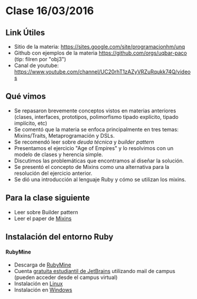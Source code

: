 # Clase 16/03/2016

## Link Útiles

 - Sitio de la materia: https://sites.google.com/site/programacionhm/unq
 - Github con ejemplos de la materia https://github.com/orgs/uqbar-paco (tip: filren por "obj3")
 - Canal de youtube: https://www.youtube.com/channel/UC20rhT1zAZyVRZuRqukk74Q/videos

## Qué vimos

 - Se repasaron brevemente conceptos vistos en materias anteriores (clases, interfaces, prototipos, polimorfismo tipado explícito, tipado implícito, etc)
 - Se comentó que la materia se enfoca principalmente en tres temas: Mixins/Traits, Metaprogramación y DSLs.
 - Se recomendó leer sobre *deuda técnica* y *builder pattern*
 - Presentamos el ejercicio "Age of Empires" y lo resolvimos con un modelo de clases y herencia simple.
 - Discutimos las problemáticas que encontramos al diseñar la solución.
 - Se presentó el concepto de Mixins como una alternativa para la resolución del ejercicio anterior.
 - Se dió una introducción al lenguaje Ruby y cómo se utilizan los mixins. 
 
## Para la clase siguiente

 - Leer sobre Builder pattern
 - Leer el paper de [Mixins](https://d8a0dde1-a-62cb3a1a-s-sites.googlegroups.com/site/programacionhm/conceptos/mixins/Paper%20-%20Bracha%2C%20Cook%20-%20Mixin-Based%20Inheritance.pdf?attachauth=ANoY7cqbcrZ3pmTTzR7PWq9dJQqoJERPbWgsN1HOkIl5vHo7Z8YFAS2khfzq3v-M8rHTsGGl9NT4LW87Z6evHTc_1g7oCfGw0SQG_VyjVZtyIC5utmPvI-c10Y_l2tTCfNxxkckw9OGDFJt9nARVAhUTfHSp9RulcrVxCfAncjES63FC6XTzuVtUp-DQXtKJac-fzFcpxaFApQmwFkGI2gAXF9JdZpSie6ov4LlGtDjEGcP-nkNzeHvAGo45sMNnJxncfTUK9ndQDLiSXIeWjlq-7FKr5sYK8mpfYlUKNQBI7oatfpkUHHA%3D&attredirects=0)

## Instalación del entorno Ruby

#### RubyMine
 
 - Descarga de [RubyMine](https://www.jetbrains.com/ruby/)
 - Cuenta [gratuita estudiantil de JetBrains](https://www.jetbrains.com/student/) utilizando mail de campus (pueden acceder desde el campus virtual)
 - Instalación en [Linux](https://www.youtube.com/watch?v=OyLoonEjfDY)
 - Instalación en [Windows](https://www.youtube.com/watch?v=Y0G9hScWgAs)
